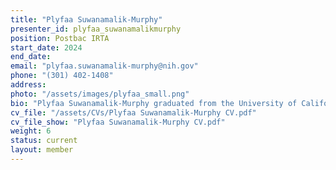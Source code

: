 ```yaml
---
title: "Plyfaa Suwanamalik-Murphy"
presenter_id: plyfaa_suwanamalikmurphy
position: Postbac IRTA
start_date: 2024
end_date: 
email: "plyfaa.suwanamalik-murphy@nih.gov"
phone: "(301) 402-1408"
address: 
photo: "/assets/images/plyfaa_small.png"
bio: "Plyfaa Suwanamalik-Murphy graduated from the University of California, Davis, in the Spring of 2024, majoring in Cognitive Science. She has previously investigated the perception of iridescence, search performance within naturalistic scenes using eye-tracking, and how the C1 component reflects the initial feedforward signal in V1. Joining SFIM as a postbac IRTA in the Summer of 2024, Plyfaa aims to further build on her computational skills within research and explore neuroimaging methods. Upon completion of her fellowship at the NIH, she intends to pursue a Ph.D. in cognitive neuroscience." 
cv_file: "/assets/CVs/Plyfaa Suwanamalik-Murphy CV.pdf"
cv_file_show: "Plyfaa Suwanamalik-Murphy CV.pdf"
weight: 6
status: current
layout: member
---
```


